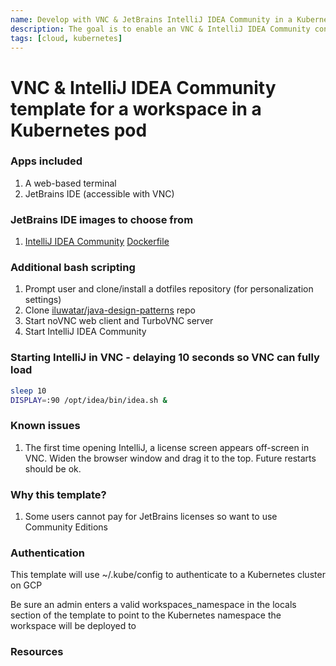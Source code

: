 ```yaml
---
name: Develop with VNC & JetBrains IntelliJ IDEA Community in a Kubernetes pod
description: The goal is to enable an VNC & IntelliJ IDEA Community container for a browser experience
tags: [cloud, kubernetes]
---
```


# VNC & IntelliJ IDEA Community template for a workspace in a Kubernetes pod

### Apps included
1. A web-based terminal
1. JetBrains IDE (accessible with VNC)

### JetBrains IDE images to choose from
1. [IntelliJ IDEA Community](https://www.jetbrains.com/idea/download/) [Dockerfile](https://github.com/sharkymark/dockerfiles/blob/main/intellij-idea/vnc/Dockerfile)

### Additional bash scripting
1. Prompt user and clone/install a dotfiles repository (for personalization settings)
1. Clone [iluwatar/java-design-patterns](https://github.com/iluwatar/java-design-patterns) repo
1. Start noVNC web client and TurboVNC server
1. Start IntelliJ IDEA Community

### Starting IntelliJ in VNC - delaying 10 seconds so VNC can fully load
``` sh
sleep 10
DISPLAY=:90 /opt/idea/bin/idea.sh &
```

### Known issues
1. The first time opening IntelliJ, a license screen appears off-screen in VNC. Widen the browser window and drag it to the top. Future restarts should be ok.

### Why this template?
1. Some users cannot pay for JetBrains licenses so want to use Community Editions

### Authentication

This template will use ~/.kube/config to authenticate to a Kubernetes cluster on GCP

Be sure an admin enters a valid workspaces_namespace in the locals section of the template to point to the Kubernetes namespace the workspace will be deployed to

### Resources
